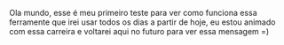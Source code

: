 Ola mundo, esse é meu primeiro teste para ver como funciona essa ferramente que irei usar todos os dias a partir de hoje, eu estou animado com essa carreira e voltarei aqui no futuro para ver essa mensagem =)

